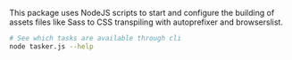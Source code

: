 This package uses NodeJS scripts to start and configure the building of assets files like Sass to CSS transpiling with autoprefixer and browserslist.

```bash
# See which tasks are available through cli
node tasker.js --help
```
